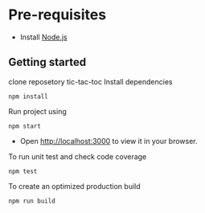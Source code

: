 # Pre-requisites

- Install [Node.js](https://nodejs.org/en/)

## Getting started

clone reposetory tic-tac-toc
Install dependencies

```
npm install
```

Run project using

```
npm start
```

- Open [http://localhost:3000](http://localhost:3000) to view it in your browser.

To run unit test and check code coverage

```
npm test
```

To create an optimized production build

```
npm run build
```

